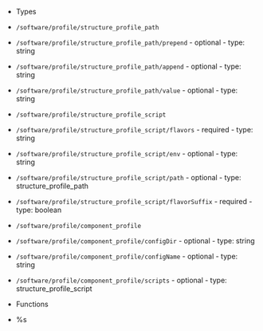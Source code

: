  - Types
  - `/software/profile/structure_profile_path`
   - `/software/profile/structure_profile_path/prepend`
    - optional
    - type: string
   - `/software/profile/structure_profile_path/append`
    - optional
    - type: string
   - `/software/profile/structure_profile_path/value`
    - optional
    - type: string
  - `/software/profile/structure_profile_script`
   - `/software/profile/structure_profile_script/flavors`
    - required
    - type: string
   - `/software/profile/structure_profile_script/env`
    - optional
    - type: string
   - `/software/profile/structure_profile_script/path`
    - optional
    - type: structure_profile_path
   - `/software/profile/structure_profile_script/flavorSuffix`
    - required
    - type: boolean
  - `/software/profile/component_profile`
   - `/software/profile/component_profile/configDir`
    - optional
    - type: string
   - `/software/profile/component_profile/configName`
    - optional
    - type: string
   - `/software/profile/component_profile/scripts`
    - optional
    - type: structure_profile_script

 - Functions
  - %s
